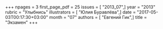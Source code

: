 +++
npages = 3
first_page_pdf = 25
issues = [ "2013_07",]
year = "2013"
rubric = "Улыбнись"
illustrators = [ "Юлия Буравлёва",]
date = "2017-05-03T00:17:30+03:00"
month = "07"
authors = [ "Евгений Гик",]
title = "Экзамен"
+++

